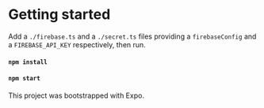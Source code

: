 # Getting started

Add a `./firebase.ts` and a `./secret.ts` files providing a `firebaseConfig` and a `FIREBASE_API_KEY` respectively, then run.

#### `npm install`

#### `npm start`

This project was bootstrapped with Expo.
